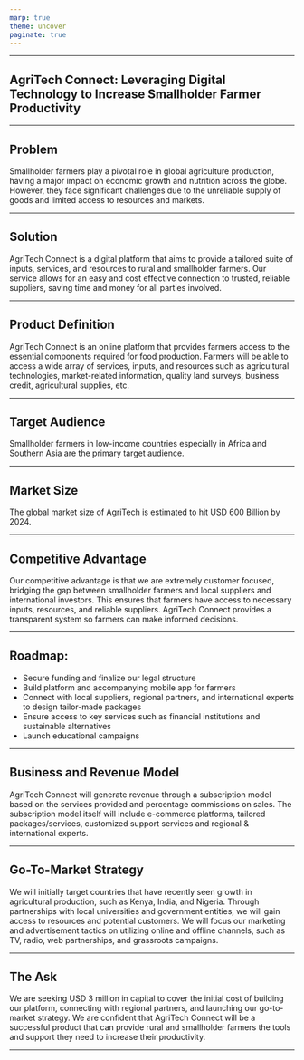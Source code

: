 ```yaml
---
marp: true
theme: uncover
paginate: true
---
```

---
## AgriTech Connect: Leveraging Digital Technology to Increase Smallholder Farmer Productivity
---
## Problem
Smallholder farmers play a pivotal role in global agriculture production, having a major impact on economic growth and nutrition across the globe. However, they face significant challenges due to the unreliable supply of goods and limited access to resources and markets.

---
## Solution
AgriTech Connect is a digital platform that aims to provide a tailored suite of inputs, services, and resources to rural and smallholder farmers. Our service allows for an easy and cost effective connection to trusted, reliable suppliers, saving time and money for all parties involved.


---
## Product Definition
AgriTech Connect is an online platform that provides farmers access to the essential components required for food production. Farmers will be able to access a wide array of services, inputs, and resources such as agricultural technologies, market-related information, quality land surveys, business credit, agricultural supplies, etc.

---
## Target Audience
Smallholder farmers in low-income countries especially in Africa and Southern Asia are the primary target audience.

---
## Market Size
The global market size of AgriTech is estimated to hit USD 600 Billion by 2024.

---
## Competitive Advantage
Our competitive advantage is that we are extremely customer focused, bridging the gap between smallholder farmers and local suppliers and international investors. This ensures that farmers have access to necessary inputs, resources, and reliable suppliers. AgriTech Connect provides a transparent system so farmers can make informed decisions.

---
## Roadmap:
- Secure funding and finalize our legal structure
- Build platform and accompanying mobile app for farmers
- Connect with local suppliers, regional partners, and international experts to design tailor-made packages
- Ensure access to key services such as financial institutions and sustainable alternatives
- Launch educational campaigns

---
## Business and Revenue Model
AgriTech Connect will generate revenue through a subscription model based on the services provided and percentage commissions on sales. The subscription model itself will include e-commerce platforms, tailored packages/services, customized support services and regional & international experts.

---
## Go-To-Market Strategy
We will initially target countries that have recently seen growth in agricultural production, such as Kenya, India, and Nigeria. Through partnerships with local universities and government entities, we will gain access to resources and potential customers. We will focus our marketing and advertisement tactics on utilizing online and offline channels, such as TV, radio, web partnerships, and grassroots campaigns.

---
## The Ask
We are seeking USD 3 million in capital to cover the initial cost of building our platform, connecting with regional partners, and launching our go-to-market strategy. We are confident that AgriTech Connect will be a successful product that can provide rural and smallholder farmers the tools and support they need to increase their productivity.

---
